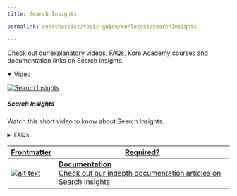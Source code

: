 ```yaml
---
title: Search Insights

permalink: searchassist/topic-guide/en/latest/searchInsights

---
```

<!--#### Topic Guide
###### Search Insights-->

  Check out our explanatory videos, FAQs, Kore Academy courses and documentation links on Search Insights.

<details class="introduction-video" open>
  <summary>Video
  </summary>
  
   [![Search Insights](images/VideoCoverImage.png)](https://player.vimeo.com/video/751566799?h=d4b5a81d63&badge=0&autopause=0&player_id=0&app_id=58479/embed)

  ##### Search Insights
  Watch this short video to know about Search Insights.

</details>

<details>
  <summary>FAQs
  </summary>

  <a class="doc-link" target="_blank" href="https://docs.kore.ai/searchassist/concepts/analyzing-performance/analyzing-search-performance/#Getting_Insights_from_Search_Queries">
 
  How can I use my search insights to improve relevance?

</a>

 <a class="doc-link" target="_blank" href="https://docs.kore.ai/searchassist/concepts/analyzing-performance/analyzing-search-performance/#Getting_Insights_from_Search_Queries">
 
  What are positive and negative feedback metrics?

</a>
 
  
<a class="doc-link" target="_blank" href="https://docs.kore.ai/searchassist/concepts/analyzing-performance/analyzing-search-performance/#Getting_Insights_from_Search_Queries">

  How do I enable or disable user feedback for search?

</a>



</details>



<a class="doc-link" target="_blank" href="https://docs.kore.ai/searchassist/concepts/analyzing-performance/analyzing-search-performance/#Getting_Insights_from_Search_Queries">
 

| Frontmatter | Required? |
|-------------|-------------|
| ![alt text](images/docIcon.svg "Title") | **Documentation**  <br /> Check out our indepth documentation articles on Search Insights | 


</a>
